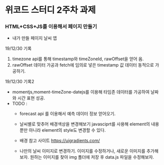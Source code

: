 # 위코드 스터디 2주차 과제

 ### HTML+CSS+JS를 이용해서 페이지 만들기

 - 내가 만들 페이지 날씨 앱


19/12/30 기록

1. timezone api를 통해 timestamp와 timeZoneId, rawOffset을 얻어 옴.
2. rawOffset 데이터 가공과 fetch에 임의로 넣은 timestamp 값
  데이터 동적으로 가공하기.

19/12/30 기록2
- momentjs,moment-timeZone-datejs를 이용해 타임존 데이터를 가공하여 날짜와 시간 표현 성공.
- TODO : 
  - forecast api 를 이용해서 예측 데이터 정보 얻어오기.
  - 날씨별로 맞추어 배경색상을 변경해보기
    javasciprt를 사용해 element의 내용 뿐만 아니라 element의 style도 변경할 수 있다.
   
  - 배경 참고 사이트 https://uigradients.com/
   
  - 나만의 날씨 이미지로 변경하기.
      이미지를 수정하거나, 새로운 이미지를 추가해보자.
      원하는 이미지를 찾아 img 폴더에 저장 후 data.js 파일을 수정해보자.
